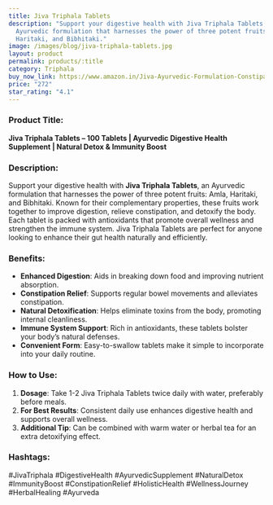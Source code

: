 ```yaml
---
title: Jiva Triphala Tablets
description: "Support your digestive health with Jiva Triphala Tablets, an
  Ayurvedic formulation that harnesses the power of three potent fruits: Amla,
  Haritaki, and Bibhitaki."
image: /images/blog/jiva-triphala-tablets.jpg
layout: product
permalink: products/:title
category: Triphala
buy_now_link: https://www.amazon.in/Jiva-Ayurvedic-Formulation-Constipation-Digestion/dp/B077QQ81BZ/ref=sr_1_16?crid=3AE0V1J1E19HZ&tag=m0150-21
price: "272"
star_rating: "4.1"
---
```

### Product Title:
**Jiva Triphala Tablets – 100 Tablets | Ayurvedic Digestive Health Supplement | Natural Detox & Immunity Boost**

### Description:
Support your digestive health with **Jiva Triphala Tablets**, an Ayurvedic formulation that harnesses the power of three potent fruits: Amla, Haritaki, and Bibhitaki. Known for their complementary properties, these fruits work together to improve digestion, relieve constipation, and detoxify the body. Each tablet is packed with antioxidants that promote overall wellness and strengthen the immune system. Jiva Triphala Tablets are perfect for anyone looking to enhance their gut health naturally and efficiently.

### Benefits:
- **Enhanced Digestion**: Aids in breaking down food and improving nutrient absorption.
- **Constipation Relief**: Supports regular bowel movements and alleviates constipation.
- **Natural Detoxification**: Helps eliminate toxins from the body, promoting internal cleanliness.
- **Immune System Support**: Rich in antioxidants, these tablets bolster your body’s natural defenses.
- **Convenient Form**: Easy-to-swallow tablets make it simple to incorporate into your daily routine.

### How to Use:
1. **Dosage**: Take 1-2 Jiva Triphala Tablets twice daily with water, preferably before meals.
2. **For Best Results**: Consistent daily use enhances digestive health and supports overall wellness.
3. **Additional Tip**: Can be combined with warm water or herbal tea for an extra detoxifying effect.

### Hashtags:
#JivaTriphala #DigestiveHealth #AyurvedicSupplement #NaturalDetox #ImmunityBoost #ConstipationRelief #HolisticHealth #WellnessJourney #HerbalHealing #Ayurveda
